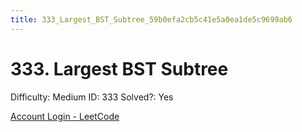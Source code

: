 ```yaml
---
title: 333_Largest_BST_Subtree_59b0efa2cb5c41e5a0ea1de5c9699ab6
---
```


# 333. Largest BST Subtree

Difficulty: Medium
ID: 333
Solved?: Yes

[Account Login - LeetCode](https://leetcode.com/problems/largest-bst-subtree)